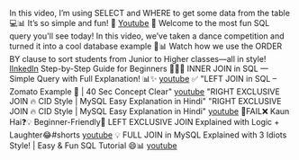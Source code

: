In this video, I’m using SELECT and WHERE to get some data from the table 💻📊
It’s so simple and fun! 🎉
[Youtube](https://youtube.com/shorts/g8kq4SH56Cc?si=vRu3TcNwELb8Re1Q)
🎉 Welcome to the most fun SQL query you'll see today!
In this video, we’ve taken a dance competition and turned it into a cool database example 💃📊
Watch how we use the ORDER BY clause to sort students from Junior to Higher classes—all in style!
[lInkedIn](https://www.linkedin.com/posts/tanisha-deval-59952527b_sql-orderbyclause-dancecompetition-activity-7333380601447710720-ElS4?utm_source=share&utm_medium=member_android&rcm=ACoAAEQ-MwUBlX3UEf-J--8C6j9uw5rIbdROkyU)
Step-by-Step Guide for Beginners 👶💥🔴  INNER JOIN in SQL — Simple Query with Full Explanation! 📊✨
[youtube](https://youtube.com/shorts/ssNV_3L8SCY?si=YTniolLqvGj-Y-FB)
✅ "LEFT JOIN in SQL – Zomato Example 🍕 | 40 Sec Concept Clear"
[youtube](https://youtube.com/shorts/xjSSsfQoRjo?si=aJfeUVnvLPRs8vJx)
"RIGHT EXCLUSIVE JOIN 🔥 CID Style | MySQL Easy Explanation in Hindi"
"RIGHT EXCLUSIVE JOIN 🔥 CID Style | MySQL Easy Explanation in Hindi"
[youtube](https://youtube.com/shorts/exYXhZnJ2u0?si=aQ21HpggMaj7BicW)
📍FAIL❌ Kaun Hai❓💡 Beginner-Friendly🐬  LEFT EXCLUSIVE JOIN Explained with Logic + Laughter😂#shorts
[youtube](https://youtube.com/shorts/TYEgYThqukg?si=HlbvxSuOVIvnGnse)
💡 FULL JOIN in MySQL Explained with 3 Idiots Style! | Easy & Fun SQL Tutorial 😄📊
[youtube](https://youtube.com/shorts/J5Klwpxou7Y?si=hwN1m_w8a8KwE7Dj)
